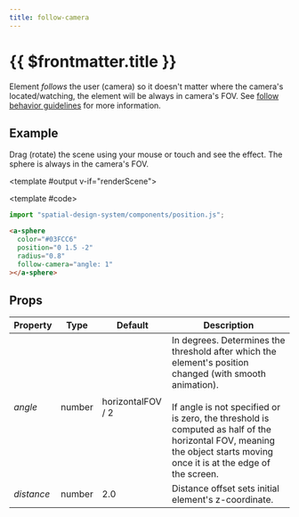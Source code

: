 ```yaml
---
title: follow-camera
---
```


<script setup lang="ts">
import { ref, onMounted } from "vue";
import ComponentExample from "../vue/ComponentExample.vue";

const renderScene = ref(false);

onMounted(async () => {
  try {
    await import ("spatial-design-system/components/position.js");
    renderScene.value = true;
  } catch (e) {
    console.error(e);
  }
});
</script>

# {{ $frontmatter.title }}

Element _follows_ the user (camera) so it doesn't matter where the camera's located/watching, the element will be always in camera's FOV.
See [follow behavior guidelines](/guidelines/follow) for more information.

## Example

Drag (rotate) the scene using your mouse or touch and see the effect. The sphere is always in the camera's FOV.

<ComponentExample>

<template #output v-if="renderScene">
  <a-sphere color="#03FCC6" position="0 1.5 -2.5" radius="0.8" follow-camera="angle: 1"></a-sphere>
  <a-box position="0 0.65 -2.5" width="5" height="0.1" depth="2" src="../grid-light-1850w.png"></a-box>
</template>

<template #code>  

```js
import "spatial-design-system/components/position.js";
```

```html
<a-sphere 
  color="#03FCC6" 
  position="0 1.5 -2" 
  radius="0.8"
  follow-camera="angle: 1"
></a-sphere>
```

</template>

</ComponentExample>

## Props

| Property | Type      | Default                    | Description                    |
|----------|-----------|----------------------------|--------------------------------|
| _angle_   | number    | horizontalFOV / 2 | In degrees. Determines the threshold after which the element's position changed (with smooth animation). <br/><br/> If angle is not specified or is zero, the threshold is computed as half of the horizontal FOV, meaning the object starts moving once it is at the edge of the screen.
| _distance_   | number    | 2.0                        | Distance offset sets initial element's z-coordinate.